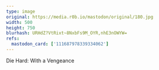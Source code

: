 ```yaml
---
type: image
original: https://media.r0b.io/mastodon/original/180.jpg
width: 500
height: 750
blurhash: URHdZ?VtRixt~8NxbFs9M_OYR,nhE3nOWYW=
refs:
  mastodon_card: ['111687978339334062']
---
```


Die Hard: With a Vengeance
